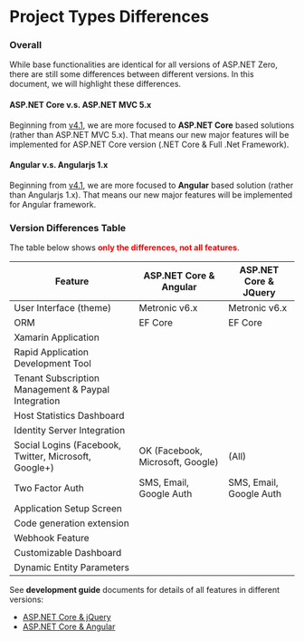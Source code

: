 <h1>Project Types Differences</h1>

<h3 id="DocIntro">Overall</h3>
<p>While base functionalities are identical for all versions of ASP.NET Zero, 
there are still some differences between different versions. In this document, 
we will highlight these differences.</p>
<h4>ASP.NET Core v.s. ASP.NET MVC 5.x</h4>
<p>Beginning from <a href="https://docs.aspnetzero.com/en/common/latest/Change-Logs">v4.1</a>, we are more focused to
<strong>ASP.NET Core</strong> based solutions (rather than ASP.NET MVC 5.x). That means our new major 
features will be implemented for ASP.NET Core version (.NET Core &amp; Full .Net 
Framework).</p>
<h4>Angular v.s. Angularjs 1.x</h4>
<p>Beginning from <a href="https://docs.aspnetzero.com/en/common/latest/Change-Logs">v4.1</a>, we are more focused to 
<strong>Angular</strong> based solution (rather than Angularjs 1.x). That means our new major features will be implemented for 
Angular framework. </p>
<h3>Version Differences Table</h3>
<p>The table below shows <strong style="color: red">only the differences, not all features</strong>.</p>
<table class="table">
<thead>
<tr>
	<th>Feature</th>
	<th>ASP.NET Core &amp; Angular</th>
	<th>ASP.NET Core &amp; JQuery</th>
</tr>
</thead>
<tbody>
<tr>
	<td>User Interface (theme)</td>
	<td>Metronic v6.x</td>
	<td>Metronic v6.x</td>
</tr>
	<tr>
	<td>ORM</td>
	<td>EF Core</td>
	<td>EF Core</td>
	</tr>
<tr>
	<td>Xamarin Application</td>
	<td><i class="fa fa-check text-success"></i></td>
	<td><i class="fa fa-check text-success"></i></td>
</tr>
<tr>
	<td>Rapid Application Development Tool</td>
	<td><i class="fa fa-check text-success"></i></td>
	<td><i class="fa fa-check text-success"></i></td>
</tr>
<tr>
	<td style="height: 37px">Tenant Subscription Management &amp; Paypal Integration</td>
	<td style="height: 37px"><i class="fa fa-check text-success"></i></td>
	<td style="height: 37px"><i class="fa fa-check text-success"></i></td>
</tr>
<tr>
	<td>Host Statistics Dashboard</td>
	<td><i class="fa fa-check text-success"></i></td>
	<td><i class="fa fa-check text-success"></i></td>
</tr>
<tr>
	<td>Identity Server Integration</td>
	<td><i class="fa fa-check text-success"></i></td>
	<td><i class="fa fa-check text-success"></i></td>
</tr>
<tr>
	<td>Social Logins (Facebook, Twitter, Microsoft, Google+)</td>
	<td>OK (Facebook, Microsoft, Google)</td>
	<td><i class="fa fa-check text-success"></i> (All)</td>
</tr>
<tr>
	<td>Two Factor Auth</td>
	<td>SMS, Email, Google Auth</td>
	<td>SMS, Email, Google Auth</td>
</tr>
<tr>
	<td>Application Setup Screen</td>
	<td><i class="fa fa-check text-success"></i></td>
	<td><i class="fa fa-check text-success"></i></td>
</tr>
<tr>
	<td>Code generation extension</td>
	<td><i class="fa fa-check text-success"></i></td>
	<td><i class="fa fa-check text-success"></i></td>
</tr>
<tr>
	<td>Webhook Feature</td>
	<td><i class="fa fa-check text-success"></i></td>
	<td><i class="fa fa-check text-success"></i></td>
</tr>
<tr>
	<td>Customizable Dashboard</td>
	<td><i class="fa fa-check text-success"></i></td>
	<td><i class="fa fa-check text-success"></i></td>
</tr>
<tr>
	<td>Dynamic Entity Parameters</td>
	<td><i class="fa fa-check text-success"></i></td>
	<td><i class="fa fa-check text-success"></i></td>
</tr> 
</tbody>
</table>

<p>See <strong>development guide</strong> documents for details of all features 
in different versions:</p>
<ul>
	<li><a href="https://docs.aspnetzero.com/en/aspnet-core-mvc/latest/Features-Mvc-Core">ASP.NET Core &amp; jQuery</a></li>
	<li><a href="https://docs.aspnetzero.com/en/aspnet-core-angular/latest/Features-Angular">ASP.NET Core &amp; Angular</a></li>
</ul>